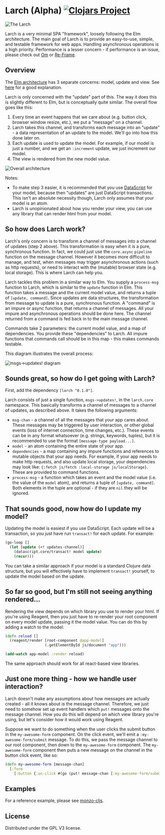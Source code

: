 # Larch (Alpha)  [![Clojars Project](https://img.shields.io/clojars/v/larch.svg)](https://clojars.org/larch)

![The Larch](https://s-media-cache-ak0.pinimg.com/originals/17/ff/7f/17ff7f207250309896e0d1f859c9ed41.jpg)

Larch is a very minimal SPA "framework", loosely following the Elm architecture. The main goal of Larch is to provide an easy-to-use, simple, and testable framework for web apps. Handling asynchronous operations is a high priority. Performance is a lesser concern - if performance is an issue, please check out [Om](https://github.com/omcljs/om) or [Re-Frame](https://github.com/Day8/re-frame).

## Overview

The [Elm architecture](https://guide.elm-lang.org/architecture/) has 3 separate concerns: model, update and view. See [here](https://dennisreimann.de/articles/elm-architecture-overview.html) for a good explanation.

Larch is only concerned with the "update" part of this. The way it does this is slightly different to Elm, but is conceptually quite similar. The overall flow goes like this:

1. Every time an event happens that we care about (e.g. button click, browser window resize, etc.), we put a "message" on a channel.
2. Larch takes this channel, and transforms each message into an "update" - a data representation of an update to the model. We'll go into how this done later on.
3. Each update is used to update the model. For example, if our model is just a number, and we get an `:increment` update, we just increment our model.
4. The view is rendered from the new model value.

![Overall architecture](images/larch-architecture.png)

Notes:
* To make step 3 easier, it is recommended that you use [DataScript](https://github.com/tonsky/datascript) for your model, because then "updates" are just DataScript transactions. This isn't an absolute necessity though, Larch only assumes that your model is an atom.
* Larch is unopinionated about how you render your view, you can use any library that can render html from your model.

## So how does Larch work?

Larch's only concern is to transform a channel of messages into a channel of updates (step 2 above). This transformation is easy when it is a pure, synchronous function. In fact, we could just use the `core.async` `pipeline` function on the message channel. However it becomes more difficult to manage, and test, when messages may trigger asynchronous actions (such as http requests), or need to interact with the (mutable) browser state (e.g. local storage). This is where Larch can help you. 

Larch tackles this problem in a similar way to Elm. You supply a `process-msg` function to Larch, which is similar to the `update` function in Elm. This function takes a message and the current model value, and returns a tuple of `[update, command]`. Since updates are data structures, the transformation from message to update is a pure, synchronous function. A "command" is an impure or async function, that returns a channel of messages. All your impure and asynchronous operations should be done here. The channel returned from a command is fed back in to the main message channel.

Commands take 2 parameters: the current model value, and a map of dependencies. You provide these "dependencies" to Larch. All impure functions that commands call should be in this map - this makes commands testable. 

This diagram illustrates the overall process:

![msgs->updates! diagram](images/larch-msgs-updates.png)

## Sounds great, so how do I get going with Larch?

First, add the dependency `[larch "0.1.0"]`.

Larch consists of just a single function, `msgs->updates!`, in the `larch.core` namespace. This basically transforms a channel of messages to a channel of updates, as described above. It takes the following arguments:

* `msg-chan` - a channel of all the messages that your app cares about. These messages may be triggered by user interaction, or other global events (loss of internet connection, time changes, etc.). These events can be in any format whatsoever (e.g. strings, keywords, tuples), but it is recommended to use the format `[message-type payload...]`.
* `model` - an atom containing the entire state of your app.
* `dependencies` - a map containing any impure functions and references to mutable objects that your app needs. For example, if your app needs to make http requests, and also update local storage, your dependencies may look like: `{:fetch js/fetch :local-storage js/localStorage}`. These are provided to command functions.
* `process-msg` - a function which takes an event and the model value (i.e. the value of the `model` atom), and returns a tuple of `[update, command]`. Both elements in the tuple are optional - if they are `nil` they will be ignored.

## That sounds good, now how do I update my model?

Updating the model is easiest if you use DataScript. Each update will be a transaction, so you just have run `transact!` for each update. For example:

``` clojure
(go-loop []
  (let [update (<! updates-channel)]
    (datascript.core/transact! model update)
    (recur)))
```

You can take a similar approach if your model is a standard Clojure data structure, but you will effectively have to implement `transact!` yourself, to update the model based on the update.

## So far so good, but I'm still not seeing anything rendered...

Rendering the view depends on which library you use to render your html. If you're using Reagent, then you just have to re-render your root component on every model update, passing it the model value. You can do this by adding a watch to the model:

``` clojure
(defn reload []
  (reagent/render [root-component @app-model]
                  (.getElementById js/document "app")))

(add-watch app-model :render reload)
```

The same approach should work for all react-based view libraries.

## Just one more thing - how we handle user interaction?

Larch doesn't make any assumptions about how messages are actually created - all it knows about is the message channel. Therefore, we just need to somehow set up event handlers which `put!` messages onto the message channel. How you do this will depend on which view library you're using, but let's consider how it would work using Reagent.

Suppose we want to do something when the user clicks the submit button in the `my-awesome-form` component. On the click event, we'll emit a `:my-awesome-form/submit` message. To do this, we pass the message channel to our root component, then down to the `my-awesome-form` component. The `my-awesome-form` component then puts a new message on the channel in the button click event, like so:

``` clojure
(defn my-awesome-form [message-chan]
  [:form
    [:button {:on-click #(go (put! message-chan [:my-awesome-form/submit %]))}]])
```

## Examples

For a reference example, please see [monzo-cljs](https://github.com/DaveWM/monzo-cljs).

## License

Distributed under the GPL V3 license.
